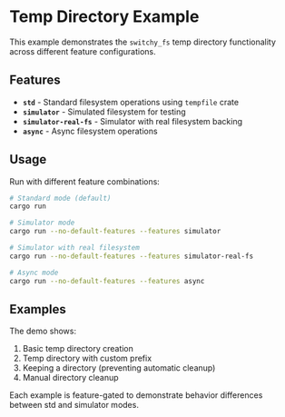 # Temp Directory Example

This example demonstrates the `switchy_fs` temp directory functionality across different feature configurations.

## Features

* **`std`** - Standard filesystem operations using `tempfile` crate
* **`simulator`** - Simulated filesystem for testing
* **`simulator-real-fs`** - Simulator with real filesystem backing
* **`async`** - Async filesystem operations

## Usage

Run with different feature combinations:

```bash
# Standard mode (default)
cargo run

# Simulator mode
cargo run --no-default-features --features simulator

# Simulator with real filesystem
cargo run --no-default-features --features simulator-real-fs

# Async mode
cargo run --no-default-features --features async
```

## Examples

The demo shows:

1. Basic temp directory creation
2. Temp directory with custom prefix
3. Keeping a directory (preventing automatic cleanup)
4. Manual directory cleanup

Each example is feature-gated to demonstrate behavior differences between std and simulator modes.
